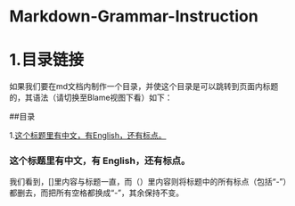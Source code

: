 # Markdown-Grammar-Instruction

# 1.目录链接

如果我们要在md文档内制作一个目录，并使这个目录是可以跳转到页面内标题的，其语法（请切换至Blame视图下看）如下：

##目录

1.[这个标题里有中文，有English，还有标点。](这个标题里有中文有-English还有标点)

### 这个标题里有中文，有 English，还有标点。

我们看到，[]里内容与标题一直，而（）里内容则将标题中的所有标点（包括“-”）都删去，而把所有空格都换成“-”，其余保持不变。
